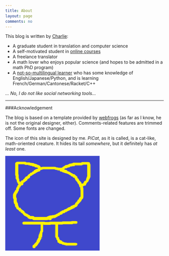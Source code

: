 ```yaml
---
title: About
layout: page
comments: no
---
```


This blog is written by [Charlie](/about/CV):

- A graduate student in translation and computer science
- A self-motivated student in [online courses](/about/CV#education)
- A freelance translator
- A math lover who enjoys popular science (and hopes to be admitted in a math PhD program)
- A [not-so-multilingual learner](/about/CV#languages) who has some knowledge of English/Japanese/Python, and is learning French/German/Cantonese/Racket/C++ 

*... No, I do not like social networking tools...*

----

###Acknowledgement

The blog is based on a template provided by <a href="https://github.com/webfrogs/webfrogs.github.com">webfrogs</a> (as far as I know, he is not the original designer, either). Comments-related features are trimmed off. Some fonts are changed. 

The icon of this site is designed by me. 
*PiCat*, as it is called, is a cat-like, math-oriented creature. It hides its tail *somewhere*, but it definitely has *at least* one. 

![PiCat](\assets\picat.png)
